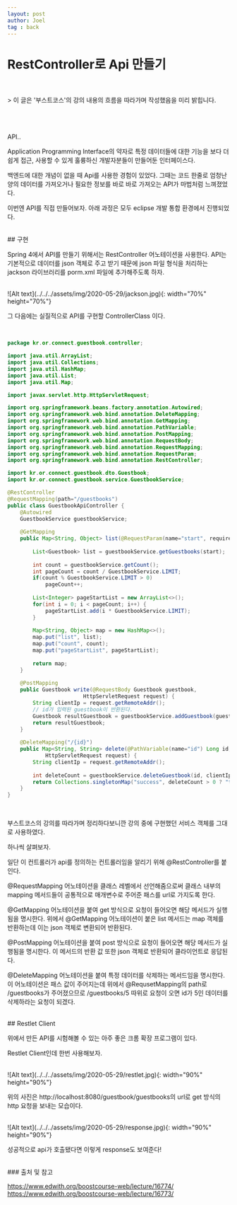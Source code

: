 ```yaml
---
layout: post
author: Joel
tag : back
---
```


RestController로 Api 만들기
==============================

<br>
<br>
> 이 글은 '부스트코스'의 강의 내용의 흐름을 따라가며 작성했음을 미리 밝힙니다.

<br>
<br>
<br>
<br>

API..

Application Programming Interface의 약자로 특정 데이터들에 대한 기능을 보다 더 쉽게 접근, 사용할 수 있게 훌륭하신 개발자분들이 만들어둔 인터페이스다.

백엔드에 대한 개념이 없을 때 Api를 사용한 경험이 있었다. 그때는 코드 한줄로 엄청난 양의 데이터를 가져오거나 필요한 정보를 바로 바로 가져오는 API가 마법처럼 느껴졌었다.

이번엔 API를 직접 만들어보자. 아래 과정은 모두 eclipse 개발 통합 환경에서 진행되었다. 

<br>
## 구현
<br>

Spring 4에서 API를 만들기 위해서는 RestController 어노테이션을 사용한다. API는 기본적으로 데이터를 json 객체로 주고 받기 때문에 json 파일 형식을 처리하는 jackson 라이브러리를 porm.xml 파일에 추가해주도록 하자.

<br>
![Alt text](../../../assets/img/2020-05-29/jackson.jpg){: width="70%" height="70%"}
<br>

그 다음에는 실질적으로 API를 구현할 ControllerClass 이다.

<br>

```java
package kr.or.connect.guestbook.controller;

import java.util.ArrayList;
import java.util.Collections;
import java.util.HashMap;
import java.util.List;
import java.util.Map;

import javax.servlet.http.HttpServletRequest;

import org.springframework.beans.factory.annotation.Autowired;
import org.springframework.web.bind.annotation.DeleteMapping;
import org.springframework.web.bind.annotation.GetMapping;
import org.springframework.web.bind.annotation.PathVariable;
import org.springframework.web.bind.annotation.PostMapping;
import org.springframework.web.bind.annotation.RequestBody;
import org.springframework.web.bind.annotation.RequestMapping;
import org.springframework.web.bind.annotation.RequestParam;
import org.springframework.web.bind.annotation.RestController;

import kr.or.connect.guestbook.dto.Guestbook;
import kr.or.connect.guestbook.service.GuestbookService;

@RestController
@RequestMapping(path="/guestbooks")
public class GuestbookApiController {
	@Autowired
	GuestbookService guestbookService;
	
	@GetMapping
	public Map<String, Object> list(@RequestParam(name="start", required=false, defaultValue="0") int start) {
		
		List<Guestbook> list = guestbookService.getGuestbooks(start);
		
		int count = guestbookService.getCount();
		int pageCount = count / GuestbookService.LIMIT;
		if(count % GuestbookService.LIMIT > 0)
			pageCount++;
		
		List<Integer> pageStartList = new ArrayList<>();
		for(int i = 0; i < pageCount; i++) {
			pageStartList.add(i * GuestbookService.LIMIT);
		}
		
		Map<String, Object> map = new HashMap<>();
		map.put("list", list);
		map.put("count", count);
		map.put("pageStartList", pageStartList);
		
		return map;
	}
	
	@PostMapping
	public Guestbook write(@RequestBody Guestbook guestbook,
						HttpServletRequest request) {
		String clientIp = request.getRemoteAddr();
		// id가 입력된 guestbook이 반환된다.
		Guestbook resultGuestbook = guestbookService.addGuestbook(guestbook, clientIp);
		return resultGuestbook;
	}
	
	@DeleteMapping("/{id}")
	public Map<String, String> delete(@PathVariable(name="id") Long id,
			HttpServletRequest request) {
		String clientIp = request.getRemoteAddr();
		
		int deleteCount = guestbookService.deleteGuestbook(id, clientIp);
		return Collections.singletonMap("success", deleteCount > 0 ? "true" : "false");
	}
}
```
<br>

부스트코스의 강의를 따라가며 정리하다보니깐 강의 중에 구현했던 서비스 객체를 그대로 사용하였다.

하나씩 살펴보자.

일단 이 컨트롤러가 api를 정의하는 컨트롤러임을 알리기 위해 @RestController를 붙인다.

@RequestMapping 어노테이션을 클래스 레벨에서 선언해줌으로써 클래스 내부의 mapping 메서드들이 공통적으로 매개변수로 주어준 패스를 url로 가지도록 한다. 

@GetMapping 어노테이션을 붙여 get 방식으로 요청이 들어오면 해당 메서드가 실행됨을 명시한다. 위에서 @GetMapping 어노테이션이 붙은 list 메서드는 map 객체를 반환하는데 이는 json 객체로 변환되어 반환된다.

@PostMapping 어노테이션을 붙여 post 방식으로 요청이 들어오면 해당 메서드가 실행됨을 명시한다. 이 메서드의 반환 값 또한 json 객체로 반환되어 클라이언트로 응답된다.

@DeleteMapping 어노테이션을 붙여 특정 데이터를 삭제하는 메서드임을 명시한다. 이 어노테이션은 패스 값이 주어지는데 위에서 @RequsetMapping의 path로 /guestbooks가 주어졌으므로 /guestbooks/5 따위로 요청이 오면 id가 5인 데이터를 삭제하라는 요청이 되겠다. 

<br>
## Restlet Client
<br>

위에서 만든 API를 시험해볼 수 있는 아주 좋은 크롬 확장 프로그램이 있다.

Restlet Client인데 한번 사용해보자.

<br>
![Alt text](../../../assets/img/2020-05-29/restlet.jpg){: width="90%" height="90%"}
<br>

위의 사진은 http://localhost:8080/guestbook/guestbooks의 url로 get 방식의 http 요청을 보내는 모습이다. 

<br>
![Alt text](../../../assets/img/2020-05-29/response.jpg){: width="90%" height="90%"}
<br>

성공적으로 api가 호출됐다면 이렇게 response도 보여준다!

<br>
### 출처 및 참고
<br>

<https://www.edwith.org/boostcourse-web/lecture/16774/>
<br>
<https://www.edwith.org/boostcourse-web/lecture/16773/>
